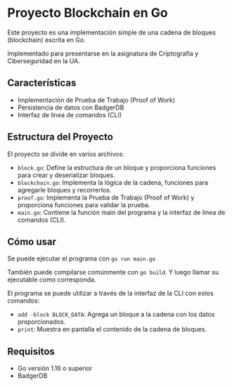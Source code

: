 # Proyecto Blockchain en Go

Este proyecto es una implementación simple de una cadena de bloques (blockchain) escrita en Go.

Implementado para presentarse en la asignatura de Criptografía y Ciberseguridad en la UA.  

## Características

- Implementación de Prueba de Trabajo (Proof of Work)
- Persistencia de datos con BadgerDB
- Interfaz de línea de comandos (CLI)

## Estructura del Proyecto

El proyecto se divide en varios archivos:

- `block.go`: Define la estructura de un bloque y proporciona funciones para crear y deserializar bloques.
- `blockchain.go`: Implementa la lógica de la cadena, funciones para agregarle bloques y recorrerlos.
- `proof.go`: Implementa la Prueba de Trabajo (Proof of Work) y proporciona funciones para validar la prueba.
- `main.go`: Contiene la función main del programa y la interfaz de línea de comandos (CLI).

## Cómo usar

Se puede ejecutar el programa con `go run main.go`

También puede compilarse comúnmente con `go build`. Y luego llamar su ejecutable como corresponda.

El programa se puede utilizar a través de la interfaz de la CLI con estos comandos:

- `add -block BLOCK_DATA`: Agrega un bloque a la cadena con los datos proporcionados.
- `print`: Muestra en pantalla el contenido de la cadena de bloques.

## Requisitos

- Go versión 1.16 o superior
- BadgerDB